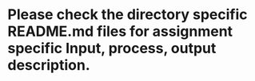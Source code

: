# Please check the directory specific README.md files for assignment specific Input, process, output description.
